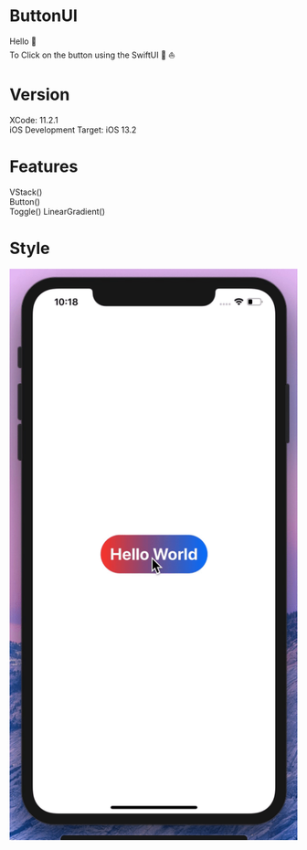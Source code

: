 # ButtonUI


Hello :wave:   
To Click on the button using the SwiftUI :iphone: :boat:    

# Version
XCode: 11.2.1     
iOS Development Target: iOS 13.2


# Features
VStack()     
Button()   
Toggle() 
LinearGradient()    

# Style
![text](https://github.com/nataliawcislo/ButtonUI/blob/master/Button.gif)
